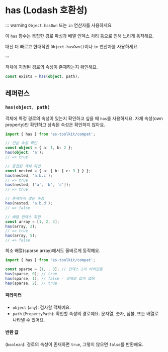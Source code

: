# has (Lodash 호환성)

::: warning `Object.hasOwn` 또는 `in` 연산자를 사용하세요

이 `has` 함수는 복잡한 경로 파싱과 배열 인덱스 처리 등으로 인해 느리게 동작해요.

대신 더 빠르고 현대적인 `Object.hasOwn()`이나 `in` 연산자를 사용하세요.

:::

객체에 지정된 경로의 속성이 존재하는지 확인해요.

```typescript
const exists = has(object, path);
```

## 레퍼런스

### `has(object, path)`

객체에 특정 경로의 속성이 있는지 확인하고 싶을 때 `has`를 사용하세요. 자체 속성(own property)만 확인하고 상속된 속성은 확인하지 않아요.

```typescript
import { has } from 'es-toolkit/compat';

// 단순 속성 확인
const object = { a: 1, b: 2 };
has(object, 'a');
// => true

// 중첩된 객체 확인
const nested = { a: { b: { c: 3 } } };
has(nested, 'a.b.c');
// => true
has(nested, ['a', 'b', 'c']);
// => true

// 존재하지 않는 속성
has(nested, 'a.b.d');
// => false

// 배열 인덱스 확인
const array = [1, 2, 3];
has(array, 2);
// => true
has(array, 5);
// => false
```

희소 배열(sparse array)에서도 올바르게 동작해요.

```typescript
import { has } from 'es-toolkit/compat';

const sparse = [1, , 3]; // 인덱스 1이 비어있음
has(sparse, 0); // true
has(sparse, 1); // false - 실제로 값이 없음
has(sparse, 2); // true
```

#### 파라미터

- `object` (`any`): 검사할 객체예요.
- `path` (`PropertyPath`): 확인할 속성의 경로예요. 문자열, 숫자, 심볼, 또는 배열로 나타낼 수 있어요.

#### 반환 값

(`boolean`): 경로의 속성이 존재하면 `true`, 그렇지 않으면 `false`를 반환해요.
